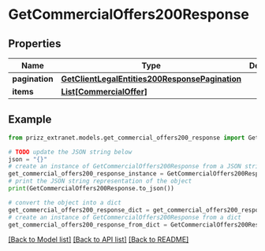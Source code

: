 # GetCommercialOffers200Response


## Properties

Name | Type | Description | Notes
------------ | ------------- | ------------- | -------------
**pagination** | [**GetClientLegalEntities200ResponsePagination**](GetClientLegalEntities200ResponsePagination.md) |  | [optional] 
**items** | [**List[CommercialOffer]**](CommercialOffer.md) |  | [optional] 

## Example

```python
from prizz_extranet.models.get_commercial_offers200_response import GetCommercialOffers200Response

# TODO update the JSON string below
json = "{}"
# create an instance of GetCommercialOffers200Response from a JSON string
get_commercial_offers200_response_instance = GetCommercialOffers200Response.from_json(json)
# print the JSON string representation of the object
print(GetCommercialOffers200Response.to_json())

# convert the object into a dict
get_commercial_offers200_response_dict = get_commercial_offers200_response_instance.to_dict()
# create an instance of GetCommercialOffers200Response from a dict
get_commercial_offers200_response_from_dict = GetCommercialOffers200Response.from_dict(get_commercial_offers200_response_dict)
```
[[Back to Model list]](../README.md#documentation-for-models) [[Back to API list]](../README.md#documentation-for-api-endpoints) [[Back to README]](../README.md)


